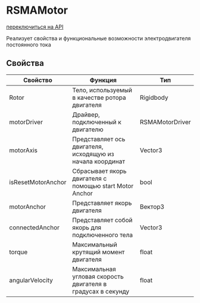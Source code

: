 # RSMAMotor
[переключиться на API](Documentation/API/ru/RSMAMotor.md)

Реализует свойства и функциональные возможности электродвигателя постоянного тока

## Свойства
|Свойство|Функция|Тип|
|--|--|--|
|Rotor|Тело, используемый в качестве ротора двигателя|Rigidbody|
|motorDriver|Драйвер, подключенный к двигателю|RSMAMotorDriver|
|motorAxis|Представляет ось двигателя, исходящую из начала координат|Vector3|
|isResetMotorAnchor|Сбрасывает якорь двигателя с помощью start Motor Anchor|bool|
|motorAnchor|Представляет якорь двигателя|Вектор3|
|connectedAnchor|Представляет собой якорь для подключенного тела|Vector3|
|torque|Максимальный крутящий момент двигателя|float|
|angularVelocity|Максимальная угловая скорость двигателя в градусах в секунду|float|